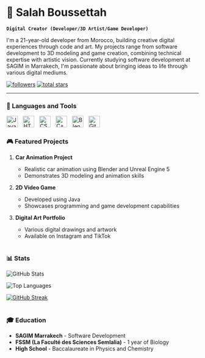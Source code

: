 # 🎨 Salah Boussettah

**`Digital Creator (Developer/3D Artist/Game Developer)`**

I'm a 21-year-old developer from Morocco, building creative digital experiences through code and art. My projects range from software development to 3D modeling and game creation, combining technical expertise with artistic vision. Currently studying software development at SAGIM in Marrakech, I'm passionate about bringing ideas to life through various digital mediums.

   <p align="left">
      <a href="https://github.com/SalahBoussettah?tab=followers">
         <img alt="followers" title="Follow me on Github" src="https://custom-icon-badges.demolab.com/github/followers/SalahBoussettah?color=236ad3&labelColor=1155ba&style=for-the-badge&logo=person-add&label=Follow&logoColor=white"/></a>
      <a href="https://github.com/SalahBoussettah?tab=repositories&sort=stargazers">
         <img alt="total stars" title="Total stars on GitHub" src="https://custom-icon-badges.demolab.com/github/stars/SalahBoussettah?color=55960c&style=for-the-badge&labelColor=488207&logo=star"/></a>
   </p>

---

### 🧰 Languages and Tools

<img align="left" alt="Java" width="30px" style="padding-right:10px;" src="https://cdn.jsdelivr.net/gh/devicons/devicon/icons/java/java-original.svg"/>
<img align="left" alt="HTML" width="30px" style="padding-right:10px;" src="https://cdn.jsdelivr.net/gh/devicons/devicon/icons/html5/html5-plain.svg" />
<img align="left" alt="CSS" width="30px" style="padding-right:10px;" src="https://cdn.jsdelivr.net/gh/devicons/devicon/icons/css3/css3-plain.svg" />
<img align="left" alt="C++" width="30px" style="padding-right:10px;" src="https://cdn.jsdelivr.net/gh/devicons/devicon/icons/cplusplus/cplusplus-line.svg" />
<img align="left" alt="Blender" width="30px" style="padding-right:10px;" src="https://cdn.jsdelivr.net/gh/devicons/devicon/icons/blender/blender-original.svg" />
<img align="left" alt="GitHub" width="30px" style="padding-right:10px;" src="https://cdn.jsdelivr.net/gh/devicons/devicon/icons/github/github-original.svg" />
<br />

#

### 🎮 Featured Projects

1. **Car Animation Project**
   - Realistic car animation using Blender and Unreal Engine 5
   - Demonstrates 3D modeling and animation skills

2. **2D Video Game**
   - Developed using Java
   - Showcases programming and game development capabilities

3. **Digital Art Portfolio**
   - Various digital drawings and artwork
   - Available on Instagram and TikTok

#

### 📊 Stats

![GitHub Stats](https://github-readme-stats.vercel.app/api?username=SallahBoussettah&show_icons=true&theme=gruvbox)

![Top Languages](https://github-readme-stats.vercel.app/api/top-langs/?username=SallahBoussettah&layout=compact&theme=gruvbox)

[![GitHub Streak](https://github-readme-streak-stats.herokuapp.com/?user=SallahBoussettah&theme=gruvbox)](https://git.io/streak-stats)

#

### 🎓 Education

- **SAGIM Marrakech** - Software Development
- **FSSM (La Faculté des Sciences Semlalia)** - 1 year of Biology
- **High School** - Baccalaureate in Physics and Chemistry

[website]: https://salahboussettah.github.io
[portfolio]: https://salahboussettah.online
